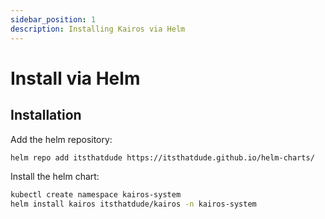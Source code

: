 ```yaml
---
sidebar_position: 1
description: Installing Kairos via Helm
---
```


# Install via Helm

## Installation

Add the helm repository:

```sh
helm repo add itsthatdude https://itsthatdude.github.io/helm-charts/
```

Install the helm chart:

```sh
kubectl create namespace kairos-system
helm install kairos itsthatdude/kairos -n kairos-system
```
